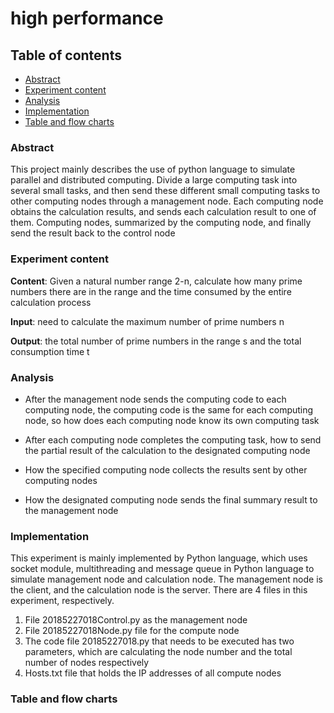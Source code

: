 # high performance

## Table of contents
- [Abstract](#abstract)
- [Experiment content](#experiment-content)
- [Analysis](#analysis)
- [Implementation](#implementation)
- [Table and flow charts](#table-and-flow-charts)

### Abstract

This project mainly describes the use of python language to simulate parallel and distributed computing. Divide a large computing task into several small tasks, and then send these different small computing tasks to other computing nodes through a management node. Each computing node obtains the calculation results, and sends each calculation result to one of them. Computing nodes, summarized by the computing node, and finally send the result back to the control node

### Experiment content

**Content**: Given a natural number range 2-n, calculate how many prime numbers there are in the range and the time consumed by the entire calculation process


**Input**: need to calculate the maximum number of prime numbers n


**Output**: the total number of prime numbers in the range s and the total consumption time t

### Analysis

+ After the management node sends the computing code to each computing node, the computing code is the same for each computing node, so how does each computing node know its own computing task

+ After each computing node completes the computing task, how to send the partial result of the calculation to the designated computing node

+  How the specified computing node collects the results sent by other computing nodes

+ How the designated computing node sends the final summary result to the management node

### Implementation

This experiment is mainly implemented by Python language, which uses socket module, multithreading and message queue in Python language to simulate management node and calculation node. The management node is the client, and the calculation node is the server. There are 4 files in this experiment, respectively.

1. File 20185227018Control.py as the management node
2. File 20185227018Node.py file for the compute node
3. The code file 20185227018.py that needs to be executed has two parameters, which are calculating the node number and the total number of nodes respectively
4. Hosts.txt file that holds the IP addresses of all compute nodes

### Table and flow charts

